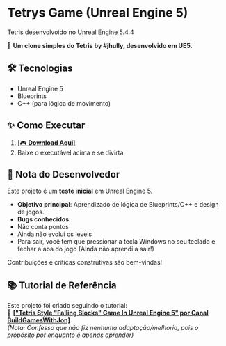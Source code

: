 # Tetrys Game (Unreal Engine 5)  
Tetris desenvolvoido no Unreal Engine 5.4.4

🔹 **Um clone simples do Tetris by #jhully, desenvolvido em UE5.**  

## 🛠 Tecnologias  
- Unreal Engine 5  
- Blueprints  
- C++ (para lógica de movimento)  

## ✨ Como Executar  
1. [[🎮 **Download Aqui**]]([url](https://github.com/Jhully-anne/Unreal-Tetrys-Game/releases/tag/v1.0))
2. Baixe o executável acima e se divirta

## 📌 Nota do Desenvolvedor  
Este projeto é um **teste inicial** em Unreal Engine 5.  
- **Objetivo principal**: Aprendizado de lógica de Blueprints/C++ e design de jogos.  
- **Bugs conhecidos**:
- Não conta pontos
- Ainda não evolui os levels
- Para sair, você tem que pressionar a tecla Windows no seu teclado e fechar a aba do jogo (Ainda não aprendi a sair!)

Contribuições e críticas construtivas são bem-vindas!  

## 📚 Tutorial de Referência  
Este projeto foi criado seguindo o tutorial:  
🎥 **[["Tetris Style "Falling Blocks" Game In Unreal Engine 5" por Canal BuildGamesWithJon]]([url](https://youtube.com/playlist?list=PLPpgDoSBYYWgoP2F3MhxUYsCkd84vPfMw&si=puNUKU2uQlUEu8BN))**  
*(Nota: Confesso que não fiz nenhuma adaptação/melhoria, pois o propósito por enquanto é apenas aprender)*  

